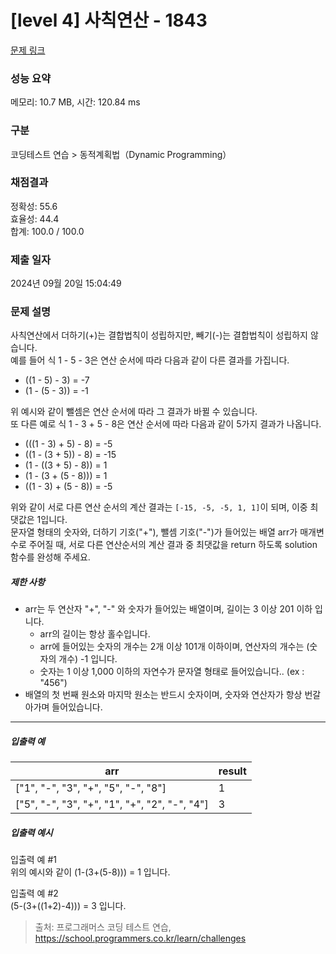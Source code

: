 # [level 4] 사칙연산 - 1843 

[문제 링크](https://school.programmers.co.kr/learn/courses/30/lessons/1843) 

### 성능 요약

메모리: 10.7 MB, 시간: 120.84 ms

### 구분

코딩테스트 연습 > 동적계획법（Dynamic Programming）

### 채점결과

정확성: 55.6<br/>효율성: 44.4<br/>합계: 100.0 / 100.0

### 제출 일자

2024년 09월 20일 15:04:49

### 문제 설명

<p>사칙연산에서 더하기(+)는 결합법칙이 성립하지만, 빼기(-)는 결합법칙이 성립하지 않습니다.<br>
예를 들어 식 1 - 5 - 3은 연산 순서에 따라 다음과 같이 다른 결과를 가집니다.</p>

<ul>
<li>((1 - 5) - 3) = -7</li>
<li>(1 - (5 - 3)) = -1</li>
</ul>

<p>위 예시와 같이 뺄셈은 연산 순서에 따라 그 결과가 바뀔 수 있습니다.<br>
또 다른 예로 식 1 - 3 + 5 - 8은 연산 순서에 따라 다음과 같이 5가지 결과가 나옵니다.</p>

<ul>
<li>(((1 - 3) + 5) - 8) = -5</li>
<li>((1 - (3 + 5)) - 8) = -15</li>
<li>(1 - ((3 + 5) - 8)) = 1</li>
<li>(1 - (3 + (5 - 8))) = 1</li>
<li>((1 - 3) + (5 - 8)) = -5</li>
</ul>

<p>위와 같이 서로 다른 연산 순서의 계산 결과는 <code>[-15, -5, -5, 1, 1]</code>이 되며, 이중 최댓값은 1입니다.<br>
문자열 형태의 숫자와, 더하기 기호("+"), 뺄셈 기호("-")가 들어있는 배열 arr가 매개변수로 주어질 때, 서로 다른 연산순서의 계산 결과 중 최댓값을 return 하도록 solution 함수를 완성해 주세요.</p>

<h5>제한 사항</h5>

<ul>
<li>arr는 두 연산자 "+", "-" 와 숫자가 들어있는 배열이며, 길이는 3 이상 201 이하 입니다.

<ul>
<li>arr의 길이는 항상 홀수입니다.</li>
<li>arr에 들어있는 숫자의 개수는 2개 이상 101개 이하이며, 연산자의 개수는 (숫자의 개수) -1 입니다.</li>
<li>숫자는 1 이상 1,000 이하의 자연수가 문자열 형태로 들어있습니다.. (ex : "456")</li>
</ul></li>
<li>배열의 첫 번째 원소와 마지막 원소는 반드시 숫자이며, 숫자와 연산자가 항상 번갈아가며 들어있습니다.</li>
</ul>

<hr>

<h5>입출력 예</h5>
<table class="table">
        <thead><tr>
<th>arr</th>
<th>result</th>
</tr>
</thead>
        <tbody><tr>
<td>["1", "-", "3", "+", "5", "-", "8"]</td>
<td>1</td>
</tr>
<tr>
<td>["5", "-", "3", "+", "1", "+", "2", "-", "4"]</td>
<td>3</td>
</tr>
</tbody>
      </table>
<h5>입출력 예시</h5>

<p>입출력 예 #1<br>
위의 예시와 같이 (1-(3+(5-8))) = 1 입니다.</p>

<p>입출력 예 #2<br>
(5-(3+((1+2)-4))) = 3 입니다.</p>


> 출처: 프로그래머스 코딩 테스트 연습, https://school.programmers.co.kr/learn/challenges